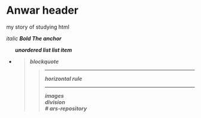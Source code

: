 <h1>Anwar header</h1>
<p> my story of studying html</p>
<i>italic<i>
<b>Bold<b>
<a>The anchor<a>
<ul> unordered list list item<li>
<blockquote>blockquote <blockquote>
<hr>horizontal rule<hr>
<img>images<img>
<div>division<div>
# ars-repository
